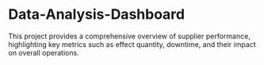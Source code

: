 # Data-Analysis-Dashboard
This project provides a comprehensive overview of supplier performance, highlighting key metrics such as effect quantity, downtime, and their impact on overall operations.
